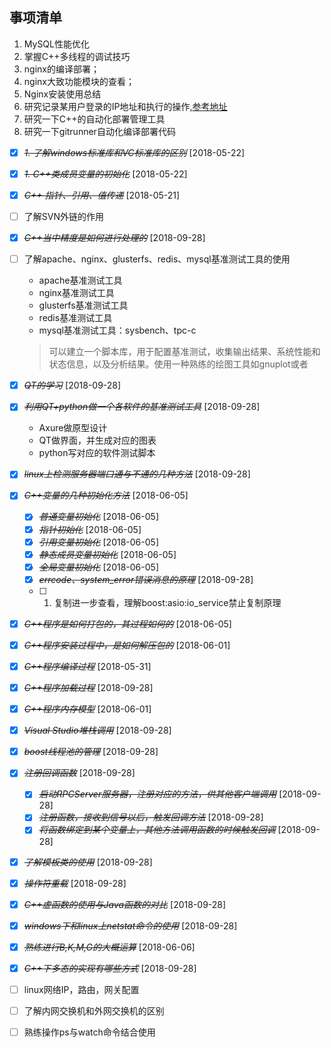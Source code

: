 ## 事项清单
1. MySQL性能优化
1. 掌握C++多线程的调试技巧
1. nginx的编译部署；
1. nginx大致功能模块的查看；
1. Nginx安装使用总结
1. 研究记录某用户登录的IP地址和执行的操作,[参考地址](http://www.cnblogs.com/gaojun/archive/2013/10/24/3385885.html)
1. 研究一下C++的自动化部署管理工具
1. 研究一下gitrunner自动化编译部署代码
* [X] ~~*1. 了解windows标准库和VC标准库的区别*~~ [2018-05-22]
* [X] ~~*1. C++类成员变量的初始化*~~ [2018-05-22]
* [X] ~~*C++ 指针、引用、值传递*~~ [2018-05-21]
* [ ] 了解SVN外链的作用
* [X] ~~*C++当中精度是如何进行处理的*~~ [2018-09-28]
* [ ] 了解apache、nginx、glusterfs、redis、mysql基准测试工具的使用
   * apache基准测试工具
   * nginx基准测试工具
   * glusterfs基准测试工具
   * redis基准测试工具
   * mysql基准测试工具：sysbench、tpc-c
   > 可以建立一个脚本库，用于配置基准测试，收集输出结果、系统性能和状态信息，以及分析结果。使用一种熟练的绘图工具如gnuplot或者
* [X] ~~*QT的学习*~~ [2018-09-28]
* [X] ~~*利用QT+python做一个各软件的基准测试工具*~~ [2018-09-28]
   * Axure做原型设计
   * QT做界面，并生成对应的图表
   * python写对应的软件测试脚本
* [X] ~~*linux上检测服务器端口通与不通的几种方法*~~ [2018-09-28]


* [X] ~~*C++变量的几种初始化方法*~~ [2018-06-05]
   * [X] ~~*普通变量初始化*~~ [2018-06-05]
   * [X] ~~*指针初始化*~~ [2018-06-05]
   * [X] ~~*引用变量初始化*~~ [2018-06-05]
   * [X] ~~*静态成员变量初始化*~~ [2018-06-05]
   * [X] ~~*全局变量初始化*~~ [2018-06-05]
   * [X] ~~*errcode、system_error错误消息的原理*~~ [2018-09-28]
   * [ ] 1. 复制进一步查看，理解boost:asio:io_service禁止复制原理  


* [X] ~~*C++程序是如何打包的，其过程如何的*~~ [2018-06-05]
* [X] ~~*C++程序安装过程中，是如何解压包的*~~ [2018-06-01]
* [X] ~~*C++程序编译过程*~~ [2018-05-31]  
* [X] ~~*C++程序加载过程*~~ [2018-09-28]
* [X] ~~*C++程序内存模型*~~ [2018-06-01]  
* [X] ~~*Visual Studio堆栈调用*~~ [2018-09-28]
* [X] ~~*boost线程池的管理*~~ [2018-09-28]
* [X] ~~*注册回调函数*~~ [2018-09-28]
   * [X] ~~*启动RPCServer服务器，注册对应的方法，供其他客户端调用*~~ [2018-09-28]
   * [X] ~~*注册函数，接收到信号以后，触发回调方法*~~ [2018-09-28]
   * [X] ~~*将函数绑定到某个变量上，其他方法调用函数的时候触发回调*~~ [2018-09-28]
* [X] ~~*了解模板类的使用*~~ [2018-09-28]
* [X] ~~*操作符重载*~~ [2018-09-28]
* [X] ~~*C++虚函数的使用与Java函数的对比*~~ [2018-09-28]
* [X] ~~*windows下和linux上netstat命令的使用*~~ [2018-09-28]
* [X] ~~*熟练进行B,K,M,G的大概运算*~~ [2018-06-06]
* [X] ~~*C++下多态的实现有哪些方式*~~ [2018-09-28]
* [ ] linux网络IP，路由，网关配置
* [ ] 了解内网交换机和外网交换机的区别
* [ ] 熟练操作ps与watch命令结合使用

